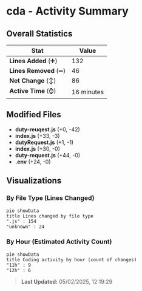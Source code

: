 # cda - Activity Summary 

## Overall Statistics

| Stat                   | Value                                                             |
| ---------------------- | ----------------------------------------------------------------- |
| **Lines Added** (➕)   | 132                                          |
| **Lines Removed** (➖) | 46                                        |
| **Net Change** (↕)    | 86                |
| **Active Time** (⌚)   | 16 minutes |


## Modified Files
- **duty-reuqest.js** (+0, -42)
- **index.js** (+33, -3)
- **dutyRequest.js** (+1, -1)
- **index.js** (+30, -0)
- **duty-request.js** (+44, -0)
- **.env** (+24, -0)

## Visualizations

### By File Type (Lines Changed)

```mermaid
pie showData
title Lines changed by file type
".js" : 154
"unknown" : 24
```

### By Hour (Estimated Activity Count)

```mermaid
pie showData
title Coding activity by hour (count of changes)
"11h" : 9
"12h" : 6
```


> **Last Updated:** 05/02/2025, 12:19:29